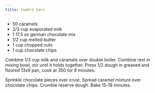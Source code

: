 ```yaml
---
title: luehrs bars
---
```


* 50 caramels
* 2/3 cup evaporated milk
* 1 17.5 oz german chocolate mix
* 1/2 cup melted butter
* 1 cup chopped nuts
* 1 cup chocolate chips

Combine 1/3 cup milk and caramels over double boiler. Combine rest in mixing
bowl, stir until it holds together. Press 1/2 dough in greased and floured 13x9
pan, cook at 350 for 8 minutes.

Sprinkle chocolate pieces over crust. Spread caramel mixture over chocolate
chips. Crumble reserve dough. Bake 15-18 minutes.
